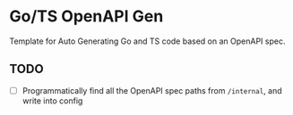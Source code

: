 # Go/TS OpenAPI Gen 

Template for Auto Generating Go and TS code based on an OpenAPI spec.

## TODO

- [ ] Programmatically find all the OpenAPI spec paths from `/internal`, and write into config